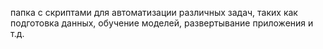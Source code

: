 папка с скриптами для автоматизации различных задач, таких как подготовка данных, обучение моделей, развертывание приложения и т.д.